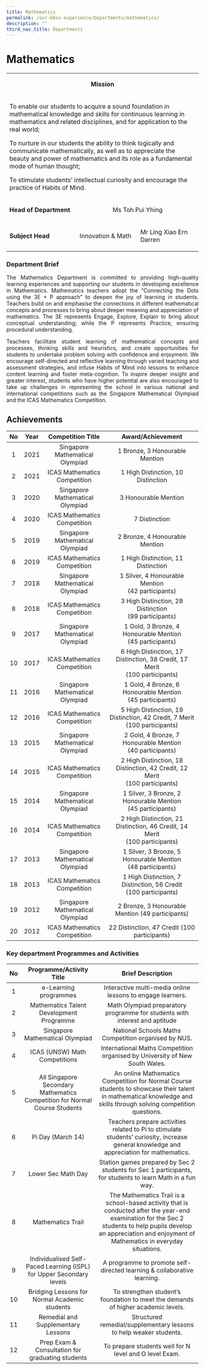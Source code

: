 ```yaml
---
title: Mathematics
permalink: /our-bbss-experience/Departments/mathematics/
description: ""
third_nav_title: Departments
---
```

# Mathematics

<table width="0">
<tbody>
<tr>
<td colspan="3">
<p style="text-align: center;"><strong>Mission</strong></p>
</td>
</tr>
<tr>
<td colspan="3">
<p>To enable our students to acquire a sound foundation in mathematical knowledge and skills for continuous learning in mathematics and related disciplines, and for application to the real world;&nbsp;</p>
<p>To nurture in our students the ability to think logically and communicate mathematically, as well as to appreciate the beauty and power of mathematics and its role as a fundamental mode of human thought;</p>
<p>To stimulate students&rsquo; intellectual curiosity and encourage the practice of Habits of Mind.</p>
</td>
</tr>
<tr>
<td>
<p><strong>Head of Department</strong></p>
</td>
<td colspan="2">
<p style="text-align: center;">Ms Toh Pui Yhing</p>
</td>
</tr>
<tr>
<td>
<p><strong>Subject Head</strong></p>
</td>
<td>
<p>Innovation &amp; Math</p>
</td>
<td>
<p>Mr Ling Xiao Ern Darren</p>
</td>
</tr>
</tbody>
</table>

### Department Brief

<p style="text-align: justify;">The Mathematics Department is committed to providing high-quality learning experiences and supporting our students in developing excellence in Mathematics. Mathematics teachers adopt the “Connecting the Dots using the 3E + P approach” to deepen the joy of learning in students. Teachers build on and emphasise the connections in different mathematical concepts and processes to bring about deeper meaning and appreciation of mathematics. The 3E represents Engage, Explore, Explain to bring about conceptual understanding; while the P represents Practice, ensuring procedural understanding.</p>

<p style="text-align: justify;">Teachers facilitate student learning of mathematical concepts and processes, thinking skills and heuristics, and create opportunities for students to undertake problem solving with confidence and enjoyment. We encourage self-directed and reflective learning through varied teaching and assessment strategies, and infuse Habits of Mind into lessons to enhance content learning and foster meta-cognition. To inspire deeper insight and greater interest, students who have higher potential are also encouraged to take up challenges in representing the school in various national and international competitions such as the Singapore Mathematical Olympiad and the ICAS Mathematics Competition.</p>
 

## Achievements

| No  | Year  | Competition Title                | Award/Achievement                            |
|:----:|:------:|:---------:|:------------------:|
|   1 |  2021 | Singapore Mathematical Olympiad  |                         1 Bronze, 3 Honourable Mention                         |
|   2 |  2021 |   ICAS Mathematics Competition   |                       1 High Distinction, 10 Distinction                       |
|   3 |  2020 | Singapore Mathematical Olympiad  |                               3 Honourable Mention                             |
|   4 | 2020  |   ICAS Mathematics Competition   |                                 7 Distinction                                  |
|   5 |  2019 | Singapore Mathematical Olympiad  |                         2 Bronze, 4 Honourable Mention                         |
|   6 |  2019 |   ICAS Mathematics Competition   |                       1 High Distinction, 11 Distinction                       |
|  7  | 2018  | Singapore Mathematical Olympiad  |              1 Silver, 4 Honourable Mention <br>(42 participants)              |
| 8   | 2018  | ICAS Mathematics Competition     |             3 High Distinction, 28 Distinction<br>(99 participants)            |
| 9   | 2017  | Singapore Mathematical Olympiad  |          1 Gold, 3 Bronze, 4 Honourable Mention <br>(45 participants)          |
|  10 | 2017  | ICAS Mathematics Competition     | 6 High Distinction, 17 Distinction, 38 Credit, 17 Merit <br>(100 participants) |
| 11  | 2016  | Singapore Mathematical Olympiad  |          1 Gold, 4 Bronze, 6 Honourable Mention <br>(45 participants)          |
| 12  | 2016  | ICAS Mathematics Competition     | 5 High Distinction, 19 Distinction, 42 Credit, 7 Merit <br>(100 participants)  |
|  13 | 2015  | Singapore Mathematical Olympiad  |          2 Gold, 4 Bronze, 7 Honourable Mention <br>(40 participants)          |
| 14  | 2015  | ICAS Mathematics Competition     | 2 High Distinction, 18 Distinction, 42 Credit, 12 Merit <br>(100 participants) |
| 15  | 2014  | Singapore Mathematical Olympiad  |         1 Silver, 3 Bronze, 2 Honourable Mention <br>(45 participants)         |
| 16  | 2014  | ICAS Mathematics Competition     | 2 High Distinction, 21 Distinction, 46 Credit, 14 Merit <br>(100 participants) |
| 17  | 2013  | Singapore Mathematical Olympiad  |         1 Silver, 3 Bronze, 5 Honourable Mention <br>(48 participants)         |
| 18  | 2013  | ICAS Mathematics Competition     |       1 High Distinction, 7 Distinction, 56 Credit <br>(100 participants)      |
| 19  | 2012  | Singapore Mathematical Olympiad  |                2 Bronze, 3 Honourable Mention (49 participants)                |
|  20 | 2012  | ICAS Mathematics Competition     |                  22 Distinction, 47 Credit (100 participants)                  |

### Key department Programmes and Activities


| No | Programme/Activity Title                                                   | Brief Description                                                                                                                                                                                                    |
|:----:|:---------------:|:---:|
| 1  | e-Learning programmes                                                      | Interactive multi-media online lessons to engage learners.                                                                                                                                                           |
| 2  | Mathematics Talent Development Programme                                   | Math Olympiad preparatory programme for students with interest and aptitude                                                                                                                                          |
| 3  | Singapore Mathematical Olympiad                                            | National Schools Maths Competition organised by NUS.                                                                                                                                                                 |
| 4  | ICAS (UNSW) Math Competitions                                              | International Maths Competition organised by University of New South Wales.                                                                                                                                          |
| 5  | All Singapore Secondary Mathematics Competition for Normal Course Students | An online Mathematics Competition for Normal Course students to showcase their talent in mathematical knowledge and skills through solving competition questions.                                                    |
| 6  | Pi Day (March 14)                                                          | Teachers prepare activities related to Pi to stimulate students’ curiosity, increase general knowledge and appreciation for mathematics.                                                                             |
| 7  | Lower Sec Math Day                                                         | Station games prepared by Sec 2 students for Sec 1 participants, for students to learn Math in a fun way.                                                                                                            |
| 8  | Mathematics Trail                                                          | The Mathematics Trail is a school-based activity that is conducted after the year-end examination for the Sec 2 students to help pupils develop an appreciation and enjoyment of Mathematics in everyday situations. |
| 9  | Individualised Self-Paced Learning (ISPL) for Upper Secondary levels       | A programme to promote self-directed learning & collaborative learning.                                                                                                                                              |
| 10 | Bridging Lessons for Normal Academic students                              | To strengthen student’s foundation to meet the demands of higher academic levels.                                                                                                                                    |
| 11 | Remedial and Supplementary Lessons                                         | Structured remedial/supplementary lessons to help weaker students.                                                                                                                                                   |
| 12 | Prep Exam & Consultation for graduating students                           | To prepare students well for N level and O level Exam.                               |